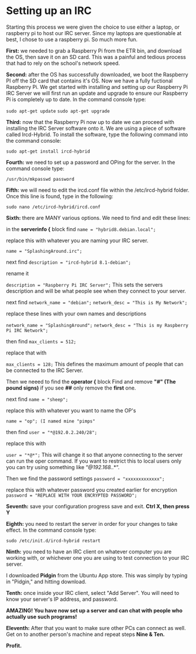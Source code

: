 # Setting up an IRC

Starting this process we were given the choice to use either a laptop, or raspberry pi to host our IRC server. 
Since my laptops are questionable at best, I chose to use a raspberry pi. So much more fun.

**First:** we needed to grab a Raspberry Pi from the ETR bin, and download the OS, then save it on an SD card. 
This was a painful and tedious process that had to rely on the school's network speed.


**Second:** after the OS has successfully downloaded, we boot the Raspberry PI off the SD card that contains it's 
OS. Now we have a fully fuctional Raspberry Pi. We get started with installing and setting up our Raspberry 
Pi IRC Server we will first run an update and upgrade to ensure our Raspberry Pi is completely up to date.
In the command console type:

`sudo apt-get update`
`sudo apt-get upgrade`


**Third:** now that the Raspberry Pi now up to date we can proceed with installing the IRC Server software onto it.
We are using a piece of software called Ircd-Hybrid. To install the software, type the following command into 
the command console:

`sudo apt-get install ircd-hybrid`


**Fourth:** we need to set up a password and OPing for the server. In the command console type:

`/usr/bin/mkpasswd password`


**Fifth:** we will need to edit the ircd.conf file within the /etc/ircd-hybrid folder. Once this line is found, type
in the following:

`sudo nano /etc/ircd-hybrid/ircd.conf`


**Sixth:** there are MANY various options. We need to find and edit these lines:

in the **serverinfo {** block find
`name = "hybrid8.debian.local";`

replace this with whatever you are naming your IRC server.

`name = "SplashingAround.irc";`

next find
`description = "ircd-hybrid 8.1-debian";`

rename it

`description = "Raspberry Pi IRC Server";`
This sets the servers description and will be what people see when they connect to your server.

next find
`network_name = "debian";`
`network_desc = "This is My Network";`

replace these lines with your own names and descriptions

`network_name = "SplashingAround";`
`network_desc = "This is my Raspberry Pi IRC Network";`


then find
`max_clients = 512;`

replace that with

`max_clients = 128;`
This defines the maximum amount of people that can be connected to the IRC Server.

Then we neeed to find the **operator {** block
Find and remove
**"#" (The pound signs)**
if you see **##** only remove the **first** one.

next find
`name = "sheep";`

replace this with whatever you want to name the OP's

`name = "op"; (I named mine "pimps"`

then find
`user = "*@192.0.2.240/28";`

replace this with

`user = "*@*";`
This will change it so that anyone connecting to the server can run the oper command. If you want to restrict 
this to local users only you can try using something like “*@192.168.*.*“.

Then we find the password settings
`password = "xxxxxxxxxxxxx";`

replace this with whatever password you created earlier for encryption
`password = "REPLACE WITH YOUR ENCRYPTED PASSWORD";`


**Seventh:** save your configuration progress save and exit.
**Ctrl X, then press Y**

**Eighth:** you need to restart the server in order for your changes to take effect. In the command console type:

`sudo /etc/init.d/ircd-hybrid restart`


**Ninth:** you need to have an IRC client on whatever computer you are working with, or whichever one you are using
to test connection to your IRC server.

I downloaded **Pidgin** from the Ubuntu App store. This was simply by typing in "Pidgin," and hitting download.

**Tenth:** once inside your IRC client, select "Add Server". You will need to know your server's IP address, and 
password.

**AMAZING! You have now set up a server and can chat with people who actually use such programs!**



**Eleventh:** After that you want to make sure other PCs can connect as well. Get on to another person's machine
and repeat steps **Nine & Ten.**




**Profit.**
